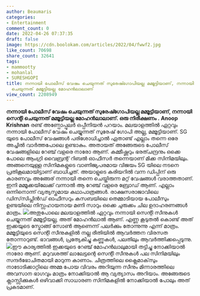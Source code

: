 ```yaml
---
author: Beaumaris
categories:
- Entertainment
comment_count: 0
date: 2022-04-26 07:37:35
draft: false
image: https://cdn.boolokam.com/articles/2022/04/fwwf2.jpg
like_count: 70698
share_count: 32641
tags:
- mammootty
- mohanlal
- SURESHGOPI
title: നന്നായി പോലീസ് വേഷം ചെയുന്നത് സുരേഷ്ഗോപിയല്ല മമ്മൂട്ടിയാണ്, നന്നായി സെന്റി
  ചെയുന്നത് മമ്മൂട്ടിയല്ല മോഹൻലാലാണ്
view_count: 2208949
---
```


**നന്നായി പോലീസ് വേഷം ചെയുന്നത് സുരേഷ്ഗോപിയല്ല മമ്മൂട്ടിയാണ്, നന്നായി സെന്റി ചെയുന്നത് മമ്മൂട്ടിയല്ല മോഹൻലാലാണ്. ഒരു നിരീക്ഷണം .** **Anoop Krishnan** രണ്ട് അണ്പോപ്പുലർ ഒപ്പീനിയൻ പറയാം. മലയാളത്തിൽ ഏറ്റവും നന്നായി പോലീസ് വേഷം ചെയ്യുന്നത് സുരേഷ് ഗോപി അല്ല, മമ്മൂട്ടിയാണ്. SG യുടെ പോലീസ് വേഷങ്ങൾ പരിശോധിച്ചാൽ ഏതാണ്ട് എല്ലാം തന്നെ ഒരേ അച്ചിൽ വാർത്തപോലെ ഉണ്ടാകും. അതായത് അങ്ങേരുടെ പോലീസ് വേഷങ്ങളിലെ റേഞ്ച് വളരെ നാരോ ആണ്. കമ്മീഷ്ണറും ഭരത്ചന്ദ്രനും ഒക്കെ പോലെ ആംഗ്രി വൈബ്രന്റ് റിബൽ ഓഫീസർ തന്നെയാണ് മിക്ക സിനിമയിലും. അങ്ങനെയുള്ള സിനിമകളുടെ വാണിജ്യപരമായ വിജയം SG യിലെ നടനെ പ്രതികൂലമായിട്ടാണ് ബാധിച്ചത്. അയാളുടെ കരിയറിൽ വന്ന ഡിപ്പിന് ഒരു കാരണവും അങ്ങേര് നന്നായി തന്നെ ചെയ്തിരുന്ന മറ്റ് വേഷങ്ങൾ വരാത്തതാണ്. ഇനി മമ്മൂക്കയിലേക്ക് വന്നാൽ ആ റേഞ്ച് വളരെ ബ്രോഡ് ആണ്. എല്ലാം ഒന്നിനൊന്ന് വ്യത്യസ്തമായ കഥാപാത്രങ്ങൾ. രാക്ഷസരാജാവിലെ ഡിസ്‌സിപ്ലിൻഡ് ഓഫീസറും കസബയിലെ തെമ്മാടിയായ പോലീസും ഉണ്ടയിലെ നിസ്സഹായനായ മണി സാറും ഒക്കെ ചുരുക്കം ചില ഉദാഹരണങ്ങൾ മാത്രം. ![](https://cdn.boolokam.com/articles/2022/04/fwwf2.jpg)അതുപോലെ മലയാളത്തിൽ ഏറ്റവും നന്നായി സെന്റി സീനുകൾ ചെയ്യുന്നത് മമ്മൂട്ടിയല്ല, അത് മോഹൻലാൽ ആണ്. എണ്ണ കൂടുതൽ കൊണ്ട് അത് ഇക്കയുടെ സ്ട്രോങ്ങ് സോൺ ആണെന്ന് പലർക്കും തോന്നുന്നു എന്ന് മാത്രം. മമ്മൂട്ടിയുടെ സെന്റി സീനുകളിൽ നല്ല രീതിയിൽ ആവർത്തന വിരസത തോന്നാറുണ്ട്. ഭാവങ്ങൾ, പ്രത്യേകിച്ചു കണ്ണുകൾ, പലതിലും ആവർത്തിക്കപ്പെടുന്നു. ![](https://cdn.boolokam.com/articles/2022/04/j6jjjj.jpg)ഈ കാര്യത്തിൽ ഇക്കയുടെ റേഞ്ച് മോഹൻലാലുമായി തട്ടിച്ചു നോക്കിയാൽ നാരോ ആണ്. മറുവശത്ത് ലാലേട്ടന്റെ സെന്റി സീനുകൾ പല സിനിമയിലും സന്ദർഭോചിതമായി മാറുന്ന കാണാം. ചിത്രത്തിലെ ക്ലൈമാക്‌സും നാടോടിക്കാറ്റിലെ അമ്മ പോയ വിവരം അറിയുന്ന സീനും മിന്നാരത്തിലെ അവസാന ഭാഗവും മാത്രം നോക്കിയാൽ ആ വ്യത്യാസം അറിയാം. അങ്ങേരുടെ ക്ലാസ്സിക്കുകൾ ഒഴിവാക്കി സാധാരണ സിനിമകളിൽ നോക്കിയാൽ പോലും അത് പ്രകടമാണ്.
